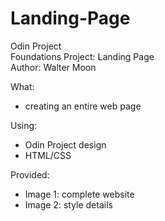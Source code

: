 # Landing-Page
Odin Project <br>
Foundations Project: Landing Page <br>
Author: Walter Moon

What:
  - creating an entire web page

Using:
  - Odin Project design
  - HTML/CSS

Provided:
  - Image 1: complete website
  - Image 2: style details
